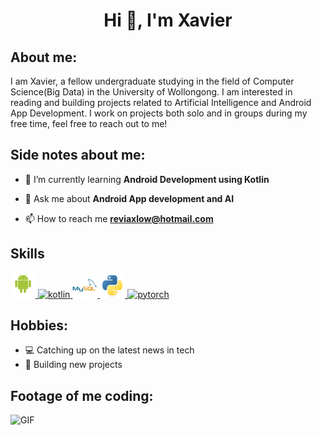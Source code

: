 <h1 align="center">Hi 👋, I'm Xavier</h1>
<h2 align="left">About me:</h2>
I am Xavier, a fellow undergraduate studying in the field of Computer Science(Big Data) in the University of Wollongong. I am interested in reading and building projects related to Artificial Intelligence and Android App Development. I work on projects both solo and in groups during my free time, feel free to reach out to me!

<h2 align="left">Side notes about me:</h2>

- 🌱 I’m currently learning **Android Development using Kotlin**

- 💬 Ask me about **Android App development and AI**

- 📫 How to reach me **reviaxlow@hotmail.com**


<p align="left">
</p>

<h2 align="left">Skills</h2>
<p align="left"> <a href="https://developer.android.com" target="_blank" rel="noreferrer"> <img src="https://raw.githubusercontent.com/devicons/devicon/master/icons/android/android-original-wordmark.svg" alt="android" width="40" height="40"/> </a> <a href="https://kotlinlang.org" target="_blank" rel="noreferrer"> <img src="https://www.vectorlogo.zone/logos/kotlinlang/kotlinlang-icon.svg" alt="kotlin" width="40" height="40"/> </a> <a href="https://www.mysql.com/" target="_blank" rel="noreferrer"> <img src="https://raw.githubusercontent.com/devicons/devicon/master/icons/mysql/mysql-original-wordmark.svg" alt="mysql" width="40" height="40"/> </a> <a href="https://www.python.org" target="_blank" rel="noreferrer"> <img src="https://raw.githubusercontent.com/devicons/devicon/master/icons/python/python-original.svg" alt="python" width="40" height="40"/> </a> <a href="https://pytorch.org/" target="_blank" rel="noreferrer"> <img src="https://www.vectorlogo.zone/logos/pytorch/pytorch-icon.svg" alt="pytorch" width="40" height="40"/> </a>  </p>

<h2 align="left">Hobbies:</h2>

- 💻 Catching up on the latest news in tech
- 📰  Building new projects

<h2 align="left">Footage of me coding:</h2>
<img align="left" alt="GIF" src="https://media.giphy.com/media/1GEATImIxEXVR79Dhk/giphy.gif" />
                                                                                         







                                                                                  


